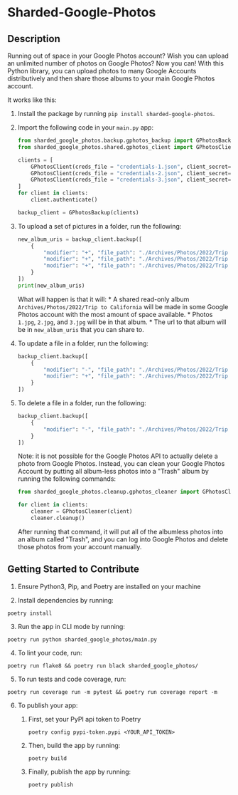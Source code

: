 # Sharded-Google-Photos

## Description

Running out of space in your Google Photos account? Wish you can upload an unlimited number of photos on Google Photos? Now you can! With this Python library, you can upload photos to many Google Accounts distributively and then share those albums to your main Google Photos account.

It works like this:

1. Install the package by running `pip install sharded-google-photos`.

2. Import the following code in your `main.py` app:

    ```python
    from sharded_google_photos.backup.gphotos_backup import GPhotosBackup
    from sharded_google_photos.shared.gphotos_client import GPhotosClient

    clients = [
        GPhotosClient(creds_file = "credentials-1.json", client_secret="client_secret.json"),
        GPhotosClient(creds_file = "credentials-2.json", client_secret="client_secret.json"),
        GPhotosClient(creds_file = "credentials-3.json", client_secret="client_secret.json"),
    ]
    for client in clients:
        client.authenticate()

    backup_client = GPhotosBackup(clients)
    ```

3. To upload a set of pictures in a folder, run the following:

    ```python
    new_album_uris = backup_client.backup([
        {
            "modifier": "+", "file_path": "./Archives/Photos/2022/Trip to California/1.jpg",
            "modifier": "+", "file_path": "./Archives/Photos/2022/Trip to California/2.jpg",
            "modifier": "+", "file_path": "./Archives/Photos/2022/Trip to California/3.jpg",
        }
    ])
    print(new_album_uris)
    ```

    What will happen is that it will:
        * A shared read-only album `Archives/Photos/2022/Trip to California` will be made in some Google Photos account with the most amount of space available.
        * Photos `1.jpg`, `2.jpg`, and `3.jpg` will be in that album.
        * The url to that album will be in `new_album_uris` that you can share to.

4. To update a file in a folder, run the following:

    ```python
    backup_client.backup([
        {
            "modifier": "-", "file_path": "./Archives/Photos/2022/Trip to California/1.jpg",
            "modifier": "+", "file_path": "./Archives/Photos/2022/Trip to California/1.jpg",
        }
    ])
    ```

5. To delete a file in a folder, run the following:

    ```python
    backup_client.backup([
        {
            "modifier": "-", "file_path": "./Archives/Photos/2022/Trip to California/1.jpg",
        }
    ])
    ```

    Note: it is not possible for the Google Photos API to actually delete a photo from Google Photos. Instead, you can clean your Google Photos Account by putting all album-less photos into a "Trash" album by running the following commands:

    ```python
    from sharded_google_photos.cleanup.gphotos_cleaner import GPhotosCleaner

    for client in clients:
        cleaner = GPhotosCleaner(client)
        cleaner.cleanup()
    ```

    After running that command, it will put all of the albumless photos into an album called "Trash", and you can log into Google Photos and delete those photos from your account manually.

## Getting Started to Contribute

1. Ensure Python3, Pip, and Poetry are installed on your machine

2. Install dependencies by running:

```
poetry install
```

3. Run the app in CLI mode by running:

```
poetry run python sharded_google_photos/main.py
```

4. To lint your code, run:

```
poetry run flake8 && poetry run black sharded_google_photos/
```

5. To run tests and code coverage, run:

```
poetry run coverage run -m pytest && poetry run coverage report -m
```

6. To publish your app:

    1. First, set your PyPI api token to Poetry

        ```
        poetry config pypi-token.pypi <YOUR_API_TOKEN>
        ```

    2. Then, build the app by running:

        ```
        poetry build
        ```

    3. Finally, publish the app by running:

        ```
        poetry publish
        ```
